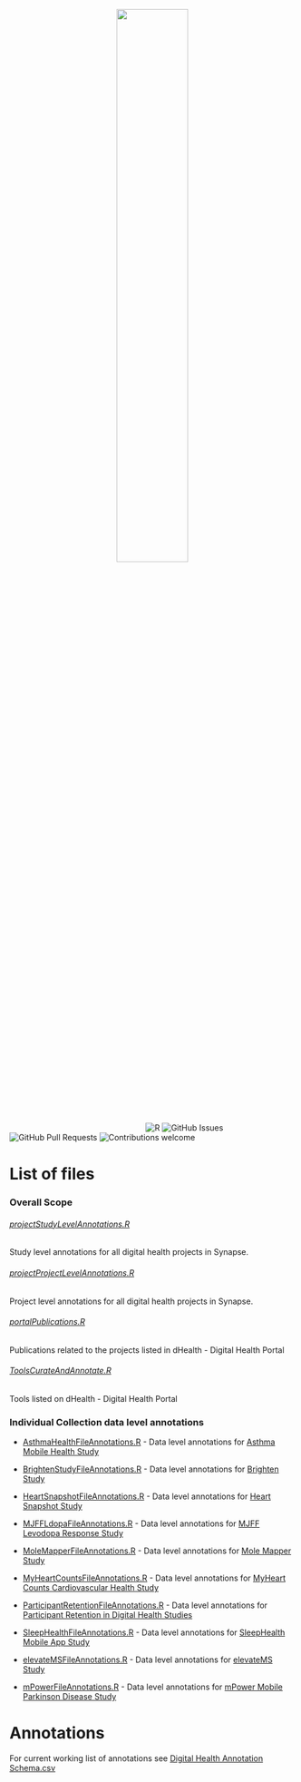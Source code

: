 <p align="center"><img width=50% src="https://dhealth.synapse.org/static/media/logoHeader.718dba27.svg"></p>



&nbsp;&nbsp;&nbsp;&nbsp;&nbsp;&nbsp;&nbsp;&nbsp;&nbsp;&nbsp;&nbsp;&nbsp;&nbsp;&nbsp;&nbsp;&nbsp;&nbsp;&nbsp;&nbsp;&nbsp;&nbsp;&nbsp;&nbsp;&nbsp;&nbsp;&nbsp;&nbsp;&nbsp;&nbsp;&nbsp;&nbsp;&nbsp;&nbsp;&nbsp;&nbsp;&nbsp;&nbsp;&nbsp;&nbsp;&nbsp;&nbsp;&nbsp;&nbsp;&nbsp;&nbsp;&nbsp;&nbsp;&nbsp;&nbsp;&nbsp;&nbsp;&nbsp;&nbsp;&nbsp;&nbsp;&nbsp;&nbsp;&nbsp;&nbsp;&nbsp;
![R](https://img.shields.io/badge/r-%23276DC3.svg?&style=flat&logo=r&logoColor=white)
![GitHub Issues](https://img.shields.io/github/issues/sage-bionetworks/digital-health-portal)
![GitHub Pull Requests](https://img.shields.io/github/issues-pr/Sage-Bionetworks/digital-health-portal)
![Contributions welcome](https://img.shields.io/badge/contributions-welcome-orange.svg)


# List of files

### Overall Scope
###### [projectStudyLevelAnnotations.R](https://github.com/Sage-Bionetworks/digital-health-portal/blob/master/projectStudyLevelAnnotations.R)
Study level annotations for all digital health projects in Synapse. 

###### [projectProjectLevelAnnotations.R](https://github.com/Sage-Bionetworks/digital-health-portal/blob/master/projectProjectLevelAnnotations.R)
Project level annotations for all digital health projects in Synapse. 

###### [portalPublications.R](https://github.com/Sage-Bionetworks/digital-health-portal/blob/master/portalPublications.R)
Publications related to the projects listed in dHealth - Digital Health Portal

###### [ToolsCurateAndAnnotate.R](https://github.com/Sage-Bionetworks/digital-health-portal/blob/master/ToolsCurateAndAnnotate.R)
Tools listed on dHealth - Digital Health Portal


### Individual Collection data level annotations

- [AsthmaHealthFileAnnotations.R](https://github.com/Sage-Bionetworks/digital-health-portal/blob/master/AsthmaHealthFileAnnotations.R) - Data level annotations for [Asthma Mobile Health Study](https://www.synapse.org/#!Synapse:syn8361748/)

- [BrightenStudyFileAnnotations.R](https://github.com/Sage-Bionetworks/digital-health-portal/blob/master/BrightenStudyFileAnnotations.R) - Data level annotations for [Brighten Study](https://www.synapse.org/#!Synapse:syn10848316/)

- [HeartSnapshotFileAnnotations.R](https://github.com/Sage-Bionetworks/digital-health-portal/blob/master/HeartSnapshotFileAnnotations.R) - Data level annotations for [Heart Snapshot Study](https://www.synapse.org/#!Synapse:syn22107959/)

- [MJFFLdopaFileAnnotations.R](https://github.com/Sage-Bionetworks/digital-health-portal/blob/master/MJFFLdopaFileAnnotations.R) - Data level annotations for [MJFF Levodopa Response Study](https://www.synapse.org/#!Synapse:syn20681023/)

- [MoleMapperFileAnnotations.R](https://github.com/Sage-Bionetworks/digital-health-portal/blob/master/MoleMapperFileAnnotations.R) - Data level annotations for [Mole Mapper Study](https://www.synapse.org/#!Synapse:syn5576734/)

- [MyHeartCountsFileAnnotations.R](https://github.com/Sage-Bionetworks/digital-health-portal/blob/master/MyHeartCountsFileAnnotations.R) - Data level annotations for [MyHeart Counts Cardiovascular Health Study](https://www.synapse.org/#!Synapse:syn11269541/)

- [ParticipantRetentionFileAnnotations.R](https://github.com/Sage-Bionetworks/digital-health-portal/blob/master/ParticipantRetentionFileAnnotations.R) - Data level annotations for [Participant Retention in Digital Health Studies](https://www.synapse.org/#!Synapse:syn20715364/)

- [SleepHealthFileAnnotations.R](https://github.com/Sage-Bionetworks/digital-health-portal/blob/master/SleepHealthFileAnnotations.R) - Data level annotations for [SleepHealth Mobile App Study](https://www.synapse.org/#!Synapse:syn18492837/) 

- [elevateMSFileAnnotations.R](https://github.com/Sage-Bionetworks/digital-health-portal/blob/master/elevateMSFileAnnotations.R) - Data level annotations for [elevateMS Study](https://www.synapse.org/#!Synapse:syn21140362/)

- [mPowerFileAnnotations.R](https://github.com/Sage-Bionetworks/digital-health-portal/blob/master/mPowerFileAnnotations.R) - Data level annotations for [mPower Mobile Parkinson Disease Study](https://www.synapse.org/#!Synapse:syn4993293/)

# Annotations
For current working list of annotations see [Digital Health Annotation Schema.csv](https://github.com/Sage-Bionetworks/digital-health-portal/blob/master/Digital%20Health%20Annotation%20Schema.csv)
